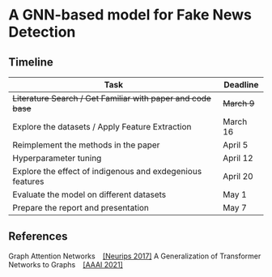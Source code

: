 # A GNN-based model for Fake News Detection

## Timeline
|Task                                                                         | Deadline      |    
|-------------------------------------------------------------------------------|--------------------------------|
|  ~~Literature Search / Get Familiar with paper and code base~~ | ~~March 9~~  |
| Explore the datasets / Apply Feature Extraction | March 16 |
| Reimplement the methods in the paper |  April 5 |
| Hyperparameter tuning |  April 12|
|Explore the effect of indigenous and exdegenious features | April 20 |
|Evaluate the model on different datasets| May 1|
|Prepare the report and presentation| May 7|

## References
Graph Attention Networks  &ensp; [[Neurips 2017]](https://arxiv.org/abs/1710.10903)
A Generalization of Transformer Networks to Graphs  &ensp; [[AAAI 2021]](https://arxiv.org/abs/2012.09699)



